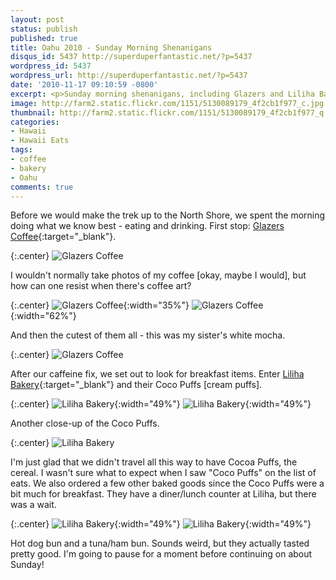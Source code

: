 ```yaml
---
layout: post
status: publish
published: true
title: Oahu 2010 - Sunday Morning Shenanigans
disqus_id: 5437 http://superduperfantastic.net/?p=5437
wordpress_id: 5437
wordpress_url: http://superduperfantastic.net/?p=5437
date: '2010-11-17 09:10:59 -0800'
excerpt: <p>Sunday morning shenanigans, including Glazers and Liliha Bakery, during our trip to Oahu in 2010.</p>
image: http://farm2.static.flickr.com/1151/5130089179_4f2cb1f977_c.jpg
thumbnail: http://farm2.static.flickr.com/1151/5130089179_4f2cb1f977_q.jpg
categories:
- Hawaii
- Hawaii Eats
tags:
- coffee
- bakery
- Oahu
comments: true
---
```

Before we would make the trek up to the North Shore, we spent the morning doing what we know best - eating and drinking. First stop: [Glazers Coffee](http://www.glazerscoffee.com/){:target="_blank"}.

{:.center}
![](http://farm5.static.flickr.com/4112/5130088757_81e3142148_b.jpg "Glazers Coffee")

I wouldn't normally take photos of my coffee [okay, maybe I would], but how can one resist when there's coffee art?

{:.center}
![](http://farm5.static.flickr.com/4060/5130691886_3847bbf3e9.jpg "Glazers Coffee"){:width="35%"} ![](http://farm2.static.flickr.com/1077/5130692080_bd073c5ed5.jpg "Glazers Coffee"){:width="62%"}

And then the cutest of them all - this was my sister's white mocha.

{:.center}
![](http://farm2.static.flickr.com/1151/5130089179_4f2cb1f977_b.jpg "Glazers Coffee")

After our caffeine fix, we set out to look for breakfast items. Enter [Liliha Bakery](http://lilihabakeryhawaii.com/){:target="_blank"} and their Coco Puffs [cream puffs].

{:.center}
![](http://farm2.static.flickr.com/1399/5130692504_dea19acea9.jpg "Liliha Bakery"){:width="49%"} ![](http://farm5.static.flickr.com/4035/5130692180_7c889a94b4.jpg "Liliha Bakery"){:width="49%"}

Another close-up of the Coco Puffs.

{:.center}
![](http://farm2.static.flickr.com/1118/5130693562_e6d612148c_b.jpg "Liliha Bakery")

I'm just glad that we didn't travel all this way to have Cocoa Puffs, the cereal. I wasn't sure what to expect when I saw "Coco Puffs" on the list of eats. We also ordered a few other baked goods since the Coco Puffs were a bit much for breakfast. They have a diner/lunch counter at Liliha, but there was a wait.

{:.center}
![](http://farm5.static.flickr.com/4042/5130089697_c357225c4d.jpg "Liliha Bakery"){:width="49%"} ![](http://farm2.static.flickr.com/1101/5130692284_96921d7091.jpg "Liliha Bakery"){:width="49%"}

Hot dog bun and a tuna/ham bun. Sounds weird, but they actually tasted pretty good. I'm going to pause for a moment before continuing on about Sunday!